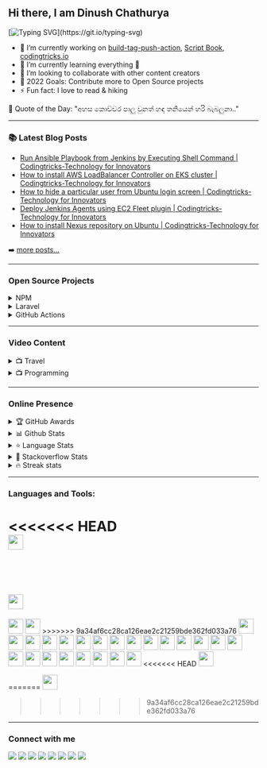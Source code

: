 ## Hi there, I am Dinush Chathurya
[![Typing SVG](https://readme-typing-svg.herokuapp.com/?lines=Full-Stack+Engineer;AWS+Community+Builder;Open-Source+Enthusiast;Artisan+Lover;Social+Media+Influencer;Blogger;YouTuber;and+Film+Maker!;)](https://git.io/typing-svg)

- 🔭 I’m currently working on [build-tag-push-action](https://github.com/dinushchathurya/build-tag-push-action), [Script Book](https://github.com/dinushchathurya/script-book), [codingtricks.io](http://codingtricks.io/)
- 🌱 I’m currently learning everything 🤣
- 👯 I’m looking to collaborate with other content creators
- 🥅 2022 Goals: Contribute more to Open Source projects
- ⚡ Fun fact: I love to read & hiking

<!-- start quote -->
💬 Quote of the Day: "අහස කොච්චර පාලු වුනත් හඳ තනියෙන් හරි බැබලුනා.."
<!-- end quote -->

---

### 📚 Latest Blog Posts

<!-- BLOG:START -->
- [Run Ansible Playbook from Jenkins by Executing Shell Command | Codingtricks-Technology for Innovators](https://codingtricks.io/how-to-run-ansible-playbook-from-jenkins-by-executing-shell-command/)
- [How to install AWS LoadBalancer Controller on EKS cluster | Codingtricks-Technology for Innovators](https://codingtricks.io/how-to-install-aws-loadbalancer-controller-eks-cluster/)
- [How to hide a particular user from Ubuntu login screen | Codingtricks-Technology for Innovators](https://codingtricks.io/how-to-hide-a-particular-user-from-ubuntu-login-screen/)
- [Deploy Jenkins Agents using EC2 Fleet plugin | Codingtricks-Technology for Innovators](https://codingtricks.io/deploy-jenkins-agents-using-ec2-fleet-plugin/)
- [How to install Nexus repository on Ubuntu | Codingtricks-Technology for Innovators](https://codingtricks.io/how-to-install-nexus-repository-on-ubuntu/)
<!-- BLOG:END -->
➡️ [more posts...](https://codingtricks.io)

---

### Open Source Projects

<details>
  <summary>NPM </summary>
    <li><a href="https://www.npmjs.com/package/srilankan-provinces-districts">Srilankan Provinces Districts</a></li>
    <li><a href="https://www.npmjs.com/package/@dinush/srilankan-universities-faculties-degrees">Srilankan Universities Faculties Degrees</a></li>
    <li><a href="https://www.npmjs.com/package/@dinush/srilankan-phone-number-validator">Srilankan Phone number validator</a></li>
</details>

<details>
  <summary>Laravel </summary>
    <li><a href="https://packagist.org/packages/dinushchathurya/srilankan-mobile-number-validator">Sri Lankan Phone number validator (Land & Mobile)</a></li>
    <li><a href="https://packagist.org/packages/dinushchathurya/srilankan-universities">Sri Lankan Universities</a></li>
    <li><a href="https://packagist.org/packages/dinushchathurya/uk-mobile-number-validator">UK mobile number validator</a></li>
    <li><a href="https://packagist.org/packages/dinushchathurya/srilankan-state-hospitals">Sri Lankan state hospitals</a></li>
    <li><a href="https://packagist.org/packages/dinushchathurya/srilankan-local-authorities">Sri Lankan local authorities</a></li>
    <li><a href="https://packagist.org/packages/dinushchathurya/srilankan-gn-divisions">Sri Lankan GN divisions</a></li>
    <li><a href="https://packagist.org/packages/dinushchathurya/srilankan-divisional-secretariats">Sri Lankan divisional secretariatsr</a></li>
    <li><a href="https://packagist.org/packages/dinushchathurya/nationality-list">Nationality list</a></li>
</details>

<details>
  <summary>GitHub Actions </summary>
  <li><a href="https://github.com/marketplace/actions/docker-login-build-tag-push-action">Docker Login, Build, Tag & Push Action</a></li>
  <li><a href="https://github.com/marketplace/actions/sinhala-quote-of-the-day">Sinhala Quote Of The Day</a></li>
</details>

---

### Video Content

<details>
  <summary>📺 Travel</summary>

<!-- YOUTUBE:START -->
- [Rising Srilanka](https://www.youtube.com/watch?v=9E92mYNIepA)
- [An Island paradise - Wonder of Asia](https://www.youtube.com/watch?v=oOgxKIV641o)
- [Sri Lankan Airlines - Trailer](https://www.youtube.com/watch?v=U9oPv_T2k8g)
- [Sri  Lanka - Cinematic Travel Film](https://www.youtube.com/watch?v=wfhQf8EcSXU)
- [Beach Sides of Sri Lanka.](https://www.youtube.com/watch?v=imBeu23sUf8)
<!-- YOUTUBE:END -->
➡️ [more videos...](https://www.youtube.com/channel/UCEByobwqWIcn7ujLG9TTDcQ)

</details>

<details>
  <summary>📺 Programming </summary>

<!-- BLOG-POST-LIST:START -->
- [Publish Docker Image to AWS ECR using Jenkins](https://www.youtube.com/watch?v=tQaruk4z2to)
- [Install SonarQube on Ubuntu](https://www.youtube.com/watch?v=iu6YCHA8iZ8)
- [Install WordPress on AWS Lightsail](https://www.youtube.com/watch?v=H2z02sHiobs)
- [How to Set Up an Nginx Reverse Proxy for Apache](https://www.youtube.com/watch?v=vuH1HQTrtWQ)
- [How to Create Elastic IP in AWS and assign to EC2 instance](https://www.youtube.com/watch?v=PpyqSEuGqiY)
<!-- BLOG-POST-LIST:END -->

➡️ [more videos...](https://www.youtube.com/channel/UCCZT71rHQ175Du-1tEviVBA)

</details>

---
### Online Presence

<!-- markdownlint-disable MD033 -->
<details>
    <summary>&#127942 GitHub Awards</summary><br>

![Github Trophy](https://github-profile-trophy.vercel.app/?username=dinushchathurya)
</details>

<details>
  <summary>📊 Github Stats</summary><br>
  <img alt="Dinush Chathurya Github Stats" src="https://github-readme-stats.vercel.app/api?username=dinushchathurya&count_private=true&show_icons=true&theme=algolia" style="height:214px;"/>
</details>

<details>
  <summary>&#11088 Language Stats</summary><br>
    <img alt="Top Languages" src="https://github-readme-stats.vercel.app/api/top-langs/?username=dinushchathurya&theme=algolia&langs_count=15&layout=compact" />
</details>

<details>
  <summary>&#127943 Stackoverflow Stats</summary><br>

[![Omid Nikrah StackOverflow](https://github-readme-stackoverflow.vercel.app/?userID=9960450&theme=dark)](https://stackoverflow.com/users/9960450/dinush-chathurya)
</details>

<details>
  <summary>🔥 Streak stats</summary><br>

  [![GitHub Streak](https://github-readme-streak-stats.herokuapp.com?user=dinushchathurya&theme=highcontrast&hide_border=true)](https://git.io/streak-stats)
</details>
<!-- markdownlint-enable MD033 -->

---

### Languages and Tools:

<<<<<<< HEAD
<code>
<img src="https://cdn.jsdelivr.net/gh/devicons/devicon/icons/kubernetes/kubernetes-plain-wordmark.svg" style="width:30px; height:30px"/>  </code>     
<code>   
<img src="https://cdn.jsdelivr.net/gh/devicons/devicon/icons/docker/docker-original-wordmark.svg" style="width:30px; height:30px"/>   </code>  
=======
<img src="https://cdn.jsdelivr.net/gh/devicons/devicon/icons/kubernetes/kubernetes-plain-wordmark.svg" style="width:30px; height:30px"/>   
<img src="https://cdn.jsdelivr.net/gh/devicons/devicon/icons/docker/docker-original-wordmark.svg" style="width:30px; height:30px"/>  
>>>>>>> 9a34af6cc28ca126eae2c21259bde362fd033a76
<img src="https://cdn.jsdelivr.net/gh/devicons/devicon/icons/argocd/argocd-original.svg"  style="width:30px; height:30px"/>         
<img src="https://cdn.jsdelivr.net/gh/devicons/devicon/icons/jenkins/jenkins-original.svg" style="width:30px; height:30px"/>              
<img src="https://cdn.jsdelivr.net/gh/devicons/devicon/icons/circleci/circleci-plain-wordmark.svg" style="width:30px; height:30px"/>  
<img src="https://cdn.jsdelivr.net/gh/devicons/devicon/icons/terraform/terraform-original-wordmark.svg"style="width:30px; height:30px"/>         
<img src="https://cdn.jsdelivr.net/gh/devicons/devicon/icons/bash/bash-plain.svg" style="width:30px; height:30px"/>       
<img src="https://cdn.jsdelivr.net/gh/devicons/devicon/icons/php/php-original.svg" style="width:30px; height:30px"/>
<img src="https://cdn.jsdelivr.net/gh/devicons/devicon/icons/laravel/laravel-plain-wordmark.svg" style="width:30px; height:30px"/>
<img src="https://cdn.jsdelivr.net/gh/devicons/devicon/icons/composer/composer-original.svg" style="width:30px; height:30px"/>     
<img src="https://cdn.jsdelivr.net/gh/devicons/devicon/icons/nestjs/nestjs-plain.svg" style="width:30px; height:30px"/>
<img src="https://cdn.jsdelivr.net/gh/devicons/devicon/icons/html5/html5-original-wordmark.svg" style="width:30px; height:30px"/>
<img src="https://cdn.jsdelivr.net/gh/devicons/devicon/icons/css3/css3-original-wordmark.svg" style="width:30px; height:30px"/>
<img src="https://cdn.jsdelivr.net/gh/devicons/devicon/icons/javascript/javascript-original.svg" style="width:30px; height:30px"/>       
<img src="https://cdn.jsdelivr.net/gh/devicons/devicon/icons/wordpress/wordpress-plain-wordmark.svg" style="width:30px; height:30px"/>
<img src="https://cdn.jsdelivr.net/gh/devicons/devicon/icons/jquery/jquery-original-wordmark.svg" style="width:30px; height:30px"/>
<img src="https://cdn.jsdelivr.net/gh/devicons/devicon/icons/ionic/ionic-original.svg" style="width:30px; height:30px"/>
<img src="https://cdn.jsdelivr.net/gh/devicons/devicon/icons/mysql/mysql-original-wordmark.svg" style="width:30px; height:30px"/>
<img src="https://cdn.jsdelivr.net/gh/devicons/devicon/icons/microsoftsqlserver/microsoftsqlserver-plain-wordmark.svg" style="width:30px; height:30px"/>
<img src="https://cdn.jsdelivr.net/gh/devicons/devicon/icons/angularjs/angularjs-original.svg" style="width:30px; height:30px"/>
<img src="https://cdn.jsdelivr.net/gh/devicons/devicon/icons/amazonwebservices/amazonwebservices-original-wordmark.svg"  style="width:30px; height:30px"/>
<img src="https://cdn.jsdelivr.net/gh/devicons/devicon/icons/azure/azure-original-wordmark.svg" style="width:30px; height:30px"/>
<img src="https://cdn.jsdelivr.net/gh/devicons/devicon/icons/apache/apache-original-wordmark.svg" style="width:30px; height:30px"/>
<img src="https://cdn.jsdelivr.net/gh/devicons/devicon/icons/nginx/nginx-original.svg" style="width:30px; height:30px"/>         
<img src="https://cdn.jsdelivr.net/gh/devicons/devicon/icons/magento/magento-original.svg" style="width:30px; height:30px"/>
<<<<<<< HEAD
<img src="https://cdn.jsdelivr.net/gh/devicons/devicon/icons/mongodb/mongodb-original-wordmark.svg" style="width:30px; height:30px" />
                                                                                                                        
=======
<img src="https://cdn.jsdelivr.net/gh/devicons/devicon/icons/mongodb/mongodb-original-wordmark.svg" style="width:30px; height:30px" />                                                                                                                         
>>>>>>> 9a34af6cc28ca126eae2c21259bde362fd033a76
---

### Connect with me

[<img src="https://img.shields.io/badge/Facebook-1877F2?&logo=facebook&logoColor=white"/>](https://m.facebook.com/dinush.chathurya)
[<img src="https://img.shields.io/badge/Twitter-1DA1F2?&logo=twitter&logoColor=white"/>](https://twitter.com/DinushChathurya)
[<img src="https://img.shields.io/badge/LinkedIn-0077B5?&logo=linkedin&logoColor=white"/>](https://www.linkedin.com/in/dinushchathurya)
[<img src="https://img.shields.io/badge/YouTube-FF0000?&logo=youtube&logoColor=white"/>](https://www.youtube.com/channel/UCEByobwqWIcn7ujLG9TTDcQ)
[<img src="https://img.shields.io/badge/Website-4353FF?&logo=webflow&logoColor=white"/>](https://dinushchathurya.github.io)
[<img src="https://img.shields.io/badge/Radio-E434AA?&logo=drooble&logoColor=white"/>](https://dinushchathurya.github.io/radio)
[<img src="https://img.shields.io/badge/Patreon-FF424D?&logo=patreon&logoColor=white"/>](https://www.patreon.com/dinushchathurya)
[<img src="https://img.shields.io/badge/Blog-FFA500?&logo=rss&logoColor=white"/>](https://codingtricks.io/)
